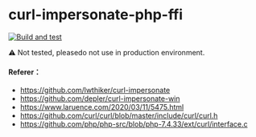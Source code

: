 # curl-impersonate-php-ffi
[![Build and test](https://github.com/ctzjj/curl-impersonate-php-ffi/actions/workflows/php.yml/badge.svg)](https://github.com/ctzjj/curl-impersonate-php-ffi/actions/workflows/php.yml)

  ⚠ Not tested, pleasedo not use in production environment.
  
#### Referer：
  - https://github.com/lwthiker/curl-impersonate
  - https://github.com/depler/curl-impersonate-win
  - https://www.laruence.com/2020/03/11/5475.html
  - https://github.com/curl/curl/blob/master/include/curl/curl.h
  - https://github.com/php/php-src/blob/php-7.4.33/ext/curl/interface.c
    